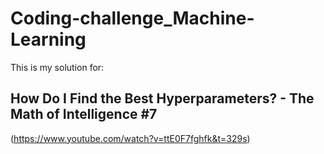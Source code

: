 # Coding-challenge_Machine-Learning
This is my solution for:
## How Do I Find the Best Hyperparameters? - The Math of Intelligence #7
(https://www.youtube.com/watch?v=ttE0F7fghfk&t=329s)
